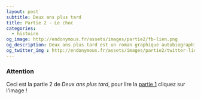 ```yaml
---
layout: post
subtitle: Deux ans plus tard
title: Partie 2 - Le choc
categories:
  - histoire
og_image: http://endonymous.fr/assets/images/partie2/fb-lien.png
og_description: Deux ans plus tard est un roman graphique autobiographique sur l'endométriose.
og_twitter_img : http://endonymous.fr/assets/images/partie2/twitter-lien.png
---
```


<h3>Attention</h3>
<div><p>Ceci est la partie 2 de <em>Deux ans plus tard</em>, pour lire la <a href="http://endonymous.fr/histoire/2018/03/22/partie-1-le-deni.html" class="link">partie 1</a> cliquez sur l'image !</p>
<a href="https://endonymous.fr/histoire/2018/03/22/partie-1-le-deni.html"><img src="/assets/images/partie1/fb-lien.png" class="center" alt=""></a>
<img src="/assets/images/partie2/02- (1).png" alt="">
<img src="/assets/images/partie2/02- (2).png" alt="">
<img src="/assets/images/partie2/02- (3).png" alt="">
<img src="/assets/images/partie2/02- (4).png" alt="">
<img src="/assets/images/partie2/02- (5).png" alt="">
<img src="/assets/images/partie2/02- (6).png" alt="">
<img src="/assets/images/partie2/02- (7).png" alt="">
<img src="/assets/images/partie2/02- (8).png" alt="">
<img src="/assets/images/partie2/02- (9).png" alt="">
<img src="/assets/images/partie2/02- (10).png" alt="">
<img src="/assets/images/partie2/02- (11).png" alt="">
<img src="/assets/images/partie2/02- (12).png" alt=""></div>